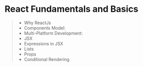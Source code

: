# React Fundamentals and Basics
> - Why ReactJs
> - Components Model:
> - Multi-Platform Development:
> - JSX
> - Expressions in JSX
> - Lists
> - Props
> - Conditional Rendering

